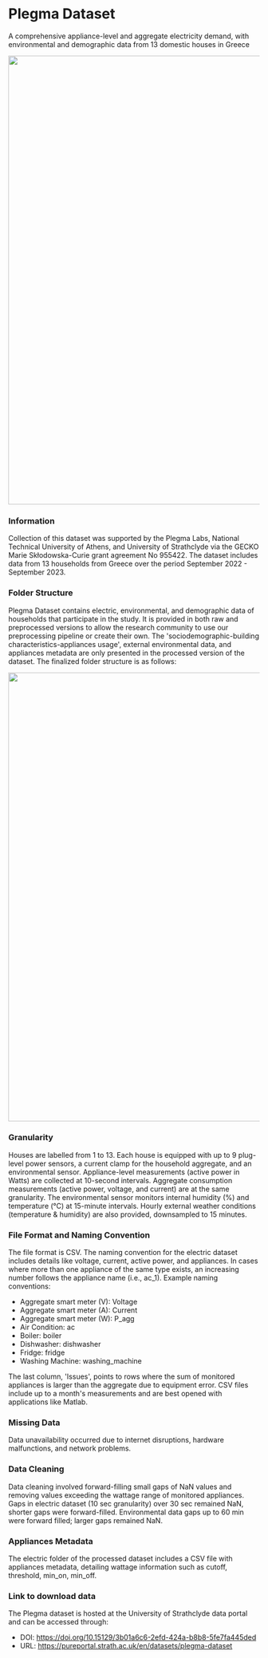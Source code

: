 # Plegma Dataset
A comprehensive appliance-level and aggregate electricity demand, with environmental and demographic data from 13 domestic houses in Greece


<div align="center">
    <img src="https://drive.google.com/uc?export=view&id=1HFDnDR6XdUXYvoyTNE98egjY_vTu-TIl" width="900">
</div>


### Information
Collection of this dataset was supported by the Plegma Labs, National Technical University of Athens, and University of Strathclyde via the GECKO Marie Skłodowska-Curie grant agreement No 955422. The dataset includes data from 13 households from Greece over the period September 2022 - September 2023.

### Folder Structure
Plegma Dataset contains electric, environmental, and demographic data of households that participate in the study. It is provided in both raw and preprocessed versions to allow the research community to use our preprocessing pipeline or create their own. The 'sociodemographic-building characteristics-appliances usage', external environmental data, and appliances metadata are only presented in the processed version of the dataset.
The finalized folder structure is as follows:

<div align="center">
    <img src="https://drive.google.com/uc?export=view&id=1vkkXepMEwvwaAy54HymoHWR595HO5-fh" width="900">
</div>


### Granularity
Houses are labelled from 1 to 13. Each house is equipped with up to 9 plug-level power sensors, a current clamp for the household aggregate, and an environmental sensor. Appliance-level measurements (active power in Watts) are collected at 10-second intervals. Aggregate consumption measurements (active power, voltage, and current) are at the same granularity. The environmental sensor monitors internal humidity (%) and temperature (°C) at 15-minute intervals. Hourly external weather conditions (temperature & humidity) are also provided, downsampled to 15 minutes.

### File Format and Naming Convention
The file format is CSV. The naming convention for the electric dataset includes details like voltage, current, active power, and appliances. In cases where more than one appliance of the same type exists, an increasing number follows the appliance name (i.e., ac_1).
Example naming conventions:
- Aggregate smart meter (V): Voltage
- Aggregate smart meter (A): Current
- Aggregate smart meter (W): P_agg
- Air Condition: ac
- Boiler: boiler
- Dishwasher: dishwasher
- Fridge: fridge
- Washing Machine: washing_machine

The last column, 'Issues', points to rows where the sum of monitored appliances is larger than the aggregate due to equipment error. CSV files include up to a month's measurements and are best opened with applications like Matlab.

### Missing Data
Data unavailability occurred due to internet disruptions, hardware malfunctions, and network problems.

### Data Cleaning
Data cleaning involved forward-filling small gaps of NaN values and removing values exceeding the wattage range of monitored appliances. Gaps in electric dataset (10 sec granularity) over 30 sec remained NaN, shorter gaps were forward-filled. Environmental data gaps up to 60 min were forward filled; larger gaps remained NaN.

### Appliances Metadata
The electric folder of the processed dataset includes a CSV file with appliances metadata, detailing wattage information such as cutoff, threshold, min_on, min_off.

### Link to download data
The Plegma dataset is hosted at the University of Strathclyde data portal and can be accessed through:
- DOI: https://doi.org/10.15129/3b01a6c6-2efd-424a-b8b8-5fe7fa445ded
- URL: https://pureportal.strath.ac.uk/en/datasets/plegma-dataset


